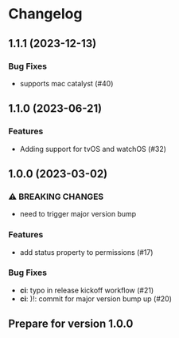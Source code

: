 # Changelog

## 1.1.1 (2023-12-13)

### Bug Fixes

- supports mac catalyst (#40)

## 1.1.0 (2023-06-21)

### Features

- Adding support for tvOS and watchOS (#32)

## 1.0.0 (2023-03-02)

### ⚠️ BREAKING CHANGES

- need to trigger major version bump

### Features

- add status property to permissions (#17)

### Bug Fixes

- **ci**: typo in release kickoff workflow (#21)
- **ci**: )!: commit for major version bump up (#20)

## Prepare for version 1.0.0
